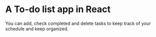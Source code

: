 # A To-do list app in React

You can add, check completed and delete tasks to keep track of your schedule and keep organized.
